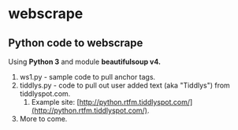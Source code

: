 # webscrape
## Python code to webscrape
Using **Python 3** and module **beautifulsoup v4.**
1. ws1.py - sample code to pull anchor tags.
2. tiddlys.py - code to pull out user added text (aka "Tiddlys") from tiddlyspot.com. 
   1. Example site: [http://python.rtfm.tiddlyspot.com/](http://python.rtfm.tiddlyspot.com/).
3. More to come.
